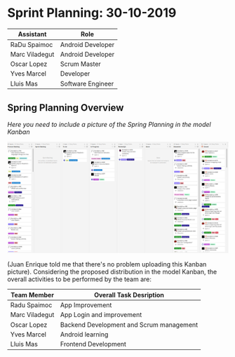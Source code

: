 # Sprint Planning: 30-10-2019

| Assistant  | Role  |  
|---|---|
| RaDu Spaimoc  | Android Developer  |   
| Marc Viladegut  | Android Developer  |   
| Oscar Lopez |  Scrum Master |  
| Yves Marcel | Developer |
| Lluis Mas | Software Engineer |  

## Spring Planning Overview

*Here you need to include a picture of the Spring Planning in the model Kanban*

![KanbanImage_Sprint2](https://raw.githubusercontent.com/BookifyUdL/BookifyDocs/master/Sprint2/kanbansprint2.png)

(Juan Enrique told me that there's no problem uploading this Kanban picture).
Considering the proposed distribution in the model Kanban, the overall activities to be performed by the team are: 

| Team Member  | Overall Task Desription  |  
|---|---|
| Radu Spaimoc  | App Improvement |   
| Marc Viladegut  | App Login and improvement  |   
| Oscar Lopez |  Backend Development and Scrum management |  
| Yves Marcel | Android learning |
| Lluis Mas | Frontend Development |  
